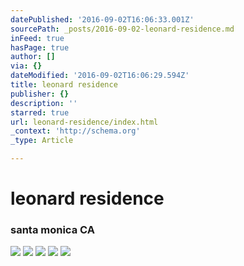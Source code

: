 ```yaml
---
datePublished: '2016-09-02T16:06:33.001Z'
sourcePath: _posts/2016-09-02-leonard-residence.md
inFeed: true
hasPage: true
author: []
via: {}
dateModified: '2016-09-02T16:06:29.594Z'
title: leonard residence
publisher: {}
description: ''
starred: true
url: leonard-residence/index.html
_context: 'http://schema.org'
_type: Article

---
```

# leonard residence

### santa monica CA
![](https://the-grid-user-content.s3-us-west-2.amazonaws.com/3f34572a-2730-41eb-a931-7ba2bf4edc65.jpg)
![](https://the-grid-user-content.s3-us-west-2.amazonaws.com/3f88d1b6-849b-4cb4-ac8a-11b0115a994a.jpg)
![](https://the-grid-user-content.s3-us-west-2.amazonaws.com/70d1c096-fb09-4c79-8da2-caaefbc8bea5.jpg)
![](https://the-grid-user-content.s3-us-west-2.amazonaws.com/ae5dc65e-b289-44e8-ab01-d6285b09e1fe.jpg)
![](https://the-grid-user-content.s3-us-west-2.amazonaws.com/d251155d-c5f0-4fe4-aa51-c93e734f7e13.jpg)